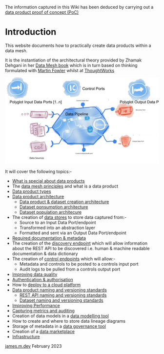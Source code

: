 The information captured in this Wiki has been deduced by carrying out a [data product proof of concept (PoC)](dp-poc.md)

# Introduction
This website documents how to practically create data products within a data mesh.

It is the instantiation of the architectural theory provided by Zhamak Dehgani in her [Data Mesh book](https://www.oreilly.com/library/view/data-mesh/9781492092384)
which is in turn based on thinking formulated with [Martin Fowler](https://martinfowler.com/articles/data-mesh-principles.html) whilst at [ThoughtWorks](https://www.thoughtworks.com/)

![Data Product Anatomy Diagram](dp-anatomy-diagram.jpg)

It will cover the following topics:- 
* [What is special about data products](dp-business-benefits.md)
* The [data mesh principles](data-mesh-principles.md) and what is a data product
* [Data product types](dp-types.md)
* [Data product architecture](dp-architecture.md)
   * [Data product & dataset creation architecture](data-product-and-dataset-creation.md)
   * [Dataset ponsumption architecture](dataset-consumption.md)
   * [Dataset population architecure ](dataset-population.md)
* The creation of [data stores](dp-datastores.md) to store data captured from:-
   * Source to an Input Data Port/endpoint
   * Transformed into an abstraction layer
   * Formatted and sent via an Output Data Port/endpoint
* [Required documentation & metadata](dp-docs_and_metadata.md)
* The creation of the [discovery endpoint](dp-discovery-endpoint.md) which will allow information about the REST API to be discovered 
   i.e. human & machine readable documentation & data dictionary
* The creation of [control endpoints](dp-control-endpoint.md) which will allow:-
   * Metadata and controls to be posted to a controls input port
   * Audit logs to be pulled from a controls output port
* [Improving data quality](dp-data-quality.md)
* [Authentication & authorisation](dp-authentication.md)
* How to [deploy to a cloud platform](cloud-platform-deployment.md)
* [Data product naming and versioning standards](dp-standards.md)
   * [REST API naming and versioning standards](REST-api-standards.md)
   * [Dataset naming and versioning standards](ds-standards.md)
* [Improving Performance](dp-performance.md)
* [Capturing metrics and auditing](dp-audit-and-metrics.md)
* Creation of data models in a [data modelling tool](data-modeling-tool.md)
* How to create and where to store data lineage diagrams
* Storage of metadata in a [data governance tool](data-governance-tool.md)
* Creation of a [data marketplace](data-marketplace.md)
* [Infrastructure](dp-infrastructure.md)

[james.m.dey](mailto://james.dey@hotmail.com) February 2023
